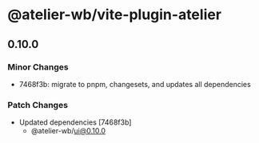 # @atelier-wb/vite-plugin-atelier

## 0.10.0

### Minor Changes

- 7468f3b: migrate to pnpm, changesets, and updates all dependencies

### Patch Changes

- Updated dependencies [7468f3b]
  - @atelier-wb/ui@0.10.0
